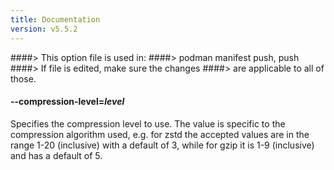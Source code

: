 ```yaml
---
title: Documentation
version: v5.5.2
---
```


####> This option file is used in:
####>   podman manifest push, push
####> If file is edited, make sure the changes
####> are applicable to all of those.
#### **--compression-level**=*level*

Specifies the compression level to use.  The value is specific to the compression algorithm used, e.g. for zstd the accepted values are in the range 1-20 (inclusive) with a default of 3, while for gzip it is 1-9 (inclusive) and has a default of 5.
